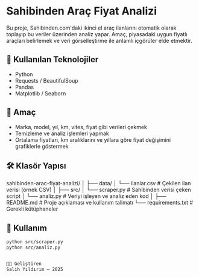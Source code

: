 # Sahibinden Araç Fiyat Analizi

Bu proje, Sahibinden.com'daki ikinci el araç ilanlarını otomatik olarak toplayıp bu veriler üzerinden analiz yapar. Amaç, piyasadaki uygun fiyatlı araçları belirlemek ve veri görselleştirme ile anlamlı içgörüler elde etmektir.

## 🚀 Kullanılan Teknolojiler
- Python
- Requests / BeautifulSoup
- Pandas
- Matplotlib / Seaborn

## 🎯 Amaç
- Marka, model, yıl, km, vites, fiyat gibi verileri çekmek
- Temizleme ve analiz işlemleri yapmak
- Ortalama fiyatları, km aralıklarını ve yıllara göre fiyat değişimini grafiklerle göstermek

## 🛠️ Klasör Yapısı

sahibinden-arac-fiyat-analizi/
│
├── data/
│ └── ilanlar.csv # Çekilen ilan verisi (örnek CSV)
│
├── src/
│ └── scraper.py # Sahibinden verisi çeken script
│ └── analiz.py # Veriyi işleyen ve analiz eden kod
│
├── README.md # Proje açıklaması ve kullanım talimatı
└── requirements.txt # Gerekli kütüphaneler


## 🧪 Kullanım

```bash
python src/scraper.py
python src/analiz.py


👨‍💻 Geliştiren
Salih Yıldırım – 2025
